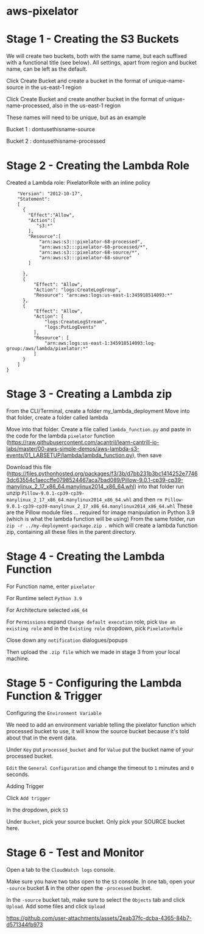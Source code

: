 # aws-pixelator
# Stage 1 - Creating the S3 Buckets
We will create two buckets, both with the same name, but each suffixed with a functional title (see below). All settings, apart from region and bucket name, can be left as the default.

Click Create Bucket and create a bucket in the format of unique-name-source in the us-east-1 region

Click Create Bucket and create another bucket in the format of unique-name-processed, also in the us-east-1 region

These names will need to be unique, but as an example

Bucket 1 : dontusethisname-source

Bucket 2 : dontusethisname-processed

# Stage 2 - Creating the Lambda Role
Created a Lambda role: PixelatorRole with an inline policy
```{
	"Version": "2012-10-17",
	"Statement": 
	[
	  {
		"Effect":"Allow",
		"Action":[
		   "s3:*"
		],
		"Resource":[
			"arn:aws:s3:::pixelator-68-processed",
			"arn:aws:s3:::pixelator-68-processed/*",
			"arn:aws:s3:::pixelator-68-source/*",
			"arn:aws:s3:::pixelator-68-source"
		]
		
	  },
	  {
		  "Effect": "Allow",
		  "Action": "logs:CreateLogGroup",
		  "Resource": "arn:aws:logs:us-east-1:345918514093:*"
	  },
	  {
		  "Effect": "Allow",
		  "Action": [
			  "logs:CreateLogStream",
			  "logs:PutLogEvents"
		  ],
		  "Resource": [
			  "arn:aws:logs:us-east-1:345918514093:log-group:/aws/lambda/pixelator:*"
		  ]
	  }
	]
}
```
# Stage 3 - Creating a Lambda zip

From the CLI/Terminal, create a folder my_lambda_deployment
Move into that folder, create a folder called lambda

Move into that folder. Create a file called `lambda_function.py` and paste in the code for the lambda `pixelator` function (https://raw.githubusercontent.com/acantril/learn-cantrill-io-labs/master/00-aws-simple-demos/aws-lambda-s3-events/01_LABSETUP/lambda/lambda_function.py), then save

Download this file (https://files.pythonhosted.org/packages/f3/3b/d7bb231b3bc1414252e77463dc63554c1aeccffe0798524467aca7bad089/Pillow-9.0.1-cp39-cp39-manylinux_2_17_x86_64.manylinux2014_x86_64.whl) into that folder run unzip `Pillow-9.0.1-cp39-cp39-manylinux_2_17_x86_64.manylinux2014_x86_64.whl` and then `rm Pillow-9.0.1-cp39-cp39-manylinux_2_17_x86_64.manylinux2014_x86_64.whl`
These are the Pillow module files ... required for image manipulation in Python 3.9 (which is what the lambda function will be using)
From the same folder, run `zip -r ../my-deployment-package.zip .` which will create a lambda function zip, containing all these files in the parent directory.

# Stage 4 - Creating the Lambda Function
For Function name, enter `pixelator`

For Runtime select `Python 3.9`

For Architecture selected `x86_64`

For `Permissions` expand `Change default execution` role, pick `Use an existing role` and in the `Existing role` dropdown, pick `PixelatorRole`

Close down any `notification` dialogues/popups

Then upload the `.zip file` which we made in stage 3 from your local machine.

# Stage 5 - Configuring the Lambda Function & Trigger
Configuring the `Environment Variable`

We need to add an environment variable telling the pixelator function which processed bucket to use, it will know the source bucket because it's told about that in the event data.

Under `Key` put `processed_bucket` and for `Value` put the bucket name of your processed bucket.

`Edit` the `General Configuration` and change the timeout to `1` minutes and `0` seconds.

Adding Trigger 

Click `Add trigger`

In the dropdown, pick `S3`

Under `Bucket`, pick your source bucket. Only pick your SOURCE bucket here.

# Stage 6 - Test and Monitor
Open a tab to the `CloudWatch logs` console.

Make sure you have two tabs open to the `S3` console. In one tab, open your `-source` bucket & in the other open the `-processed` bucket.

In the `-source` bucket tab, make sure to select the `Objects` tab and click `Upload`. Add some files and click `Upload`

https://github.com/user-attachments/assets/2eab37fc-dcba-4365-84b7-d571344fb973

